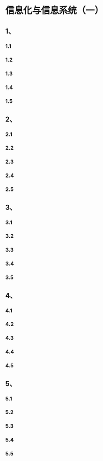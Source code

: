 # 信息化与信息系统（一）

## 1、

### 1.1

### 1.2

### 1.3

### 1.4

### 1.5

## 2、

### 2.1

### 2.2

### 2.3

### 2.4

### 2.5

## 3、

### 3.1

### 3.2

### 3.3

### 3.4

### 3.5

## 4、

### 4.1

### 4.2

### 4.3

### 4.4

### 4.5

## 5、

### 5.1

### 5.2

### 5.3

### 5.4

### 5.5
